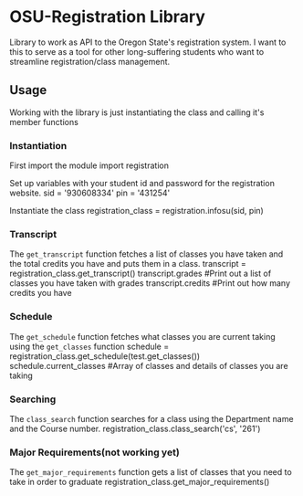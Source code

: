 OSU-Registration Library
=======================

Library to work as API to the Oregon State's registration system. I want to this to serve as a tool for other long-suffering students who want to streamline registration/class management. 

Usage
------

Working with the library is just instantiating the class and calling it's member functions

### Instantiation

First import the module
	import registration

Set up variables with your student id and password for the registration website.
	sid = '930608334'
	pin = '431254'

Instantiate the class
	registration_class = registration.infosu(sid, pin)

### Transcript
The `get_transcript` function fetches a list of classes you have taken and the total credits you have and puts them in a class.
	transcript = registration_class.get_transcript()
	transcript.grades  #Print out a list of classes you have taken with grades
	transcript.credits #Print out how many credits you have

### Schedule
The `get_schedule` function fetches what classes you are current taking using the `get_classes` function
	schedule = registration_class.get_schedule(test.get_classes())
	schedule.current_classes #Array of classes and details of classes you are taking

### Searching
The `class_search` function searches for a class using the Department name and the Course number.
	registration_class.class_search('cs', '261')

### Major Requirements(not working yet)
The `get_major_requirements` function gets a list of classes that you need to take in order to graduate
	registration_class.get_major_requirements()
